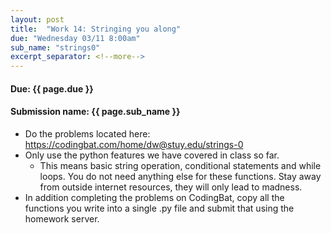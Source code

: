 ```yaml
---
layout: post
title:  "Work 14: Stringing you along"
due: "Wednesday 03/11 8:00am"
sub_name: "strings0"
excerpt_separator: <!--more-->
---
```


#### Due: {{ page.due }}

#### Submission name: {{ page.sub_name }}
<!--more-->

* Do the problems located here: <https://codingbat.com/home/dw@stuy.edu/strings-0>
* Only use the python features we have covered in class so far.
  * This means basic string operation, conditional statements and while loops. You do not need anything else for these functions. Stay away from outside internet resources, they will only lead to madness.
* In addition completing the problems on CodingBat, copy all the functions you write into a single .py file and submit that using the homework server.
